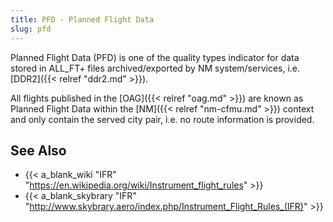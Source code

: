 ```yaml
---
title: PFD - Planned Flight Data
slug: pfd
---
```


Planned Flight Data (PFD) is one of the quality types indicator for data stored
in ALL_FT+ files archived/exported by NM system/services, i.e. [DDR2]({{< relref "ddr2.md" >}}).

All flights published in the [OAG]({{< relref "oag.md" >}}) are known as Planned Flight Data
within the [NM]({{< relref "nm-cfmu.md" >}}) context and only contain the served city pair,
i.e. no route information is provided.


## See Also

* {{< a_blank_wiki "IFR" "https://en.wikipedia.org/wiki/Instrument_flight_rules" >}}
* {{< a_blank_skybrary "IFR" "http://www.skybrary.aero/index.php/Instrument_Flight_Rules_(IFR)" >}}
